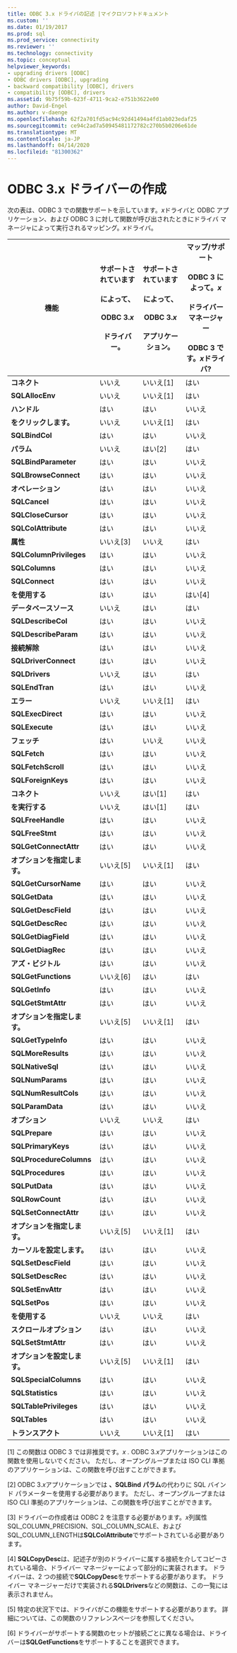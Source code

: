 ```yaml
---
title: ODBC 3.x ドライバの記述 |マイクロソフトドキュメント
ms.custom: ''
ms.date: 01/19/2017
ms.prod: sql
ms.prod_service: connectivity
ms.reviewer: ''
ms.technology: connectivity
ms.topic: conceptual
helpviewer_keywords:
- upgrading drivers [ODBC]
- ODBC drivers [ODBC], upgrading
- backward compatibility [ODBC], drivers
- compatibility [ODBC], drivers
ms.assetid: 9b75f59b-623f-4711-9ca2-e751b3622e00
author: David-Engel
ms.author: v-daenge
ms.openlocfilehash: 62f2a701fd5ac94c92d41494a4fd1ab023edaf25
ms.sourcegitcommit: ce94c2ad7a50945481172782c270b5b0206e61de
ms.translationtype: MT
ms.contentlocale: ja-JP
ms.lasthandoff: 04/14/2020
ms.locfileid: "81300362"
---
```

# <a name="writing-odbc-3x-drivers"></a>ODBC 3.x ドライバーの作成
次の表は、ODBC 3 での関数サポートを示しています。*x*ドライバと ODBC アプリケーション、および ODBC 3 に対して関数が呼び出されたときにドライバ マネージャによって実行されるマッピング。*x*ドライバ。  
  
|機能|サポートされています<br /><br /> によって、<br /><br /> ODBC 3.*x*<br /><br /> ドライバー。|サポートされています<br /><br /> によって、<br /><br /> ODBC 3.*x*<br /><br /> アプリケーション。|マップ/サポート<br /><br /> ODBC 3 によって。*x*<br /><br /> ドライバー マネージャー<br /><br /> ODBC 3 です。*x*ドライバ?|  
|--------------|----------------------------------------------------|---------------------------------------------------------|---------------------------------------------------------------------------------------------|  
|**コネクト**|いいえ|いいえ[1]|はい|  
|**SQLAllocEnv**|いいえ|いいえ[1]|はい|  
|**ハンドル**|はい|はい|いいえ|  
|**をクリックします。**|いいえ|いいえ[1]|はい|  
|**SQLBindCol**|はい|はい|いいえ|  
|**パラム**|いいえ|はい[2]|はい|  
|**SQLBindParameter**|はい|はい|いいえ|  
|**SQLBrowseConnect**|はい|はい|いいえ|  
|**オペレーション**|はい|はい|いいえ|  
|**SQLCancel**|はい|はい|いいえ|  
|**SQLCloseCursor**|はい|はい|いいえ|  
|**SQLColAttribute**|はい|はい|いいえ|  
|**属性**|いいえ[3]|いいえ|はい|  
|**SQLColumnPrivileges**|はい|はい|いいえ|  
|**SQLColumns**|はい|はい|いいえ|  
|**SQLConnect**|はい|はい|いいえ|  
|**を使用する**|はい|はい|はい[4]|  
|**データベースソース**|いいえ|はい|はい|  
|**SQLDescribeCol**|はい|はい|いいえ|  
|**SQLDescribeParam**|はい|はい|いいえ|  
|**接続解除**|はい|はい|いいえ|  
|**SQLDriverConnect**|はい|はい|いいえ|  
|**SQLDrivers**|いいえ|はい|はい|  
|**SQLEndTran**|はい|はい|いいえ|  
|**エラー**|いいえ|いいえ[1]|はい|  
|**SQLExecDirect**|はい|はい|いいえ|  
|**SQLExecute**|はい|はい|いいえ|  
|**フェッチ**|はい|いいえ|いいえ|  
|**SQLFetch**|はい|はい|いいえ|  
|**SQLFetchScroll**|はい|はい|いいえ|  
|**SQLForeignKeys**|はい|はい|いいえ|  
|**コネクト**|いいえ|はい[1]|はい|  
|**を実行する**|いいえ|はい[1]|はい|  
|**SQLFreeHandle**|はい|はい|いいえ|  
|**SQLFreeStmt**|はい|はい|いいえ|  
|**SQLGetConnectAttr**|はい|はい|いいえ|  
|**オプションを指定します。**|いいえ[5]|いいえ[1]|はい|  
|**SQLGetCursorName**|はい|はい|いいえ|  
|**SQLGetData**|はい|はい|いいえ|  
|**SQLGetDescField**|はい|はい|いいえ|  
|**SQLGetDescRec**|はい|はい|いいえ|  
|**SQLGetDiagField**|はい|はい|いいえ|  
|**SQLGetDiagRec**|はい|はい|いいえ|  
|**アズ・ビジトル**|はい|はい|いいえ|  
|**SQLGetFunctions**|いいえ[6]|はい|はい|  
|**SQLGetInfo**|はい|はい|いいえ|  
|**SQLGetStmtAttr**|はい|はい|いいえ|  
|**オプションを指定します。**|いいえ[5]|いいえ[1]|はい|  
|**SQLGetTypeInfo**|はい|はい|いいえ|  
|**SQLMoreResults**|はい|はい|いいえ|  
|**SQLNativeSql**|はい|はい|いいえ|  
|**SQLNumParams**|はい|はい|いいえ|  
|**SQLNumResultCols**|はい|はい|いいえ|  
|**SQLParamData**|はい|はい|いいえ|  
|**オプション**|いいえ|いいえ|はい|  
|**SQLPrepare**|はい|はい|いいえ|  
|**SQLPrimaryKeys**|はい|はい|いいえ|  
|**SQLProcedureColumns**|はい|はい|いいえ|  
|**SQLProcedures**|はい|はい|いいえ|  
|**SQLPutData**|はい|はい|いいえ|  
|**SQLRowCount**|はい|はい|いいえ|  
|**SQLSetConnectAttr**|はい|はい|いいえ|  
|**オプションを指定します。**|いいえ[5]|いいえ[1]|はい|  
|**カーソルを設定します。**|はい|はい|いいえ|  
|**SQLSetDescField**|はい|はい|いいえ|  
|**SQLSetDescRec**|はい|はい|いいえ|  
|**SQLSetEnvAttr**|はい|はい|いいえ|  
|**SQLSetPos**|はい|はい|いいえ|  
|**を使用する**|いいえ|いいえ|はい|  
|**スクロールオプション**|はい|はい|いいえ|  
|**SQLSetStmtAttr**|はい|はい|いいえ|  
|**オプションを設定します。**|いいえ[5]|いいえ[1]|はい|  
|**SQLSpecialColumns**|はい|はい|いいえ|  
|**SQLStatistics**|はい|はい|いいえ|  
|**SQLTablePrivileges**|はい|はい|いいえ|  
|**SQLTables**|はい|はい|いいえ|  
|**トランスアクト**|いいえ|いいえ[1]|はい|  
  
 [1] この関数は ODBC 3 では非推奨です。*x .* ODBC 3.*x*アプリケーションはこの関数を使用しないでください。 ただし、オープングループまたは ISO CLI 準拠のアプリケーションは、この関数を呼び出すことができます。  
  
 [2] ODBC 3.*x*アプリケーションでは **、SQLBind** **パラム**の代わりに SQL バインド パラメーターを使用する必要があります。 ただし、オープングループまたは ISO CLI 準拠のアプリケーションは、この関数を呼び出すことができます。  
  
 [3] ドライバーの作成者は ODBC 2 を注意する必要があります。*x*列属性SQL_COLUMN_PRECISION、SQL_COLUMN_SCALE、およびSQL_COLUMN_LENGTHは**SQLColAttribute**でサポートされている必要があります。  
  
 [4] **SQLCopyDesc**は、記述子が別のドライバーに属する接続を介してコピーされている場合、ドライバー マネージャーによって部分的に実装されます。 ドライバーは、2 つの接続で**SQLCopyDesc**をサポートする必要があります。 ドライバー マネージャーだけで実装される**SQLDrivers**などの関数は、この一覧には表示されません。  
  
 [5] 特定の状況下では、ドライバがこの機能をサポートする必要があります。 詳細については、この関数のリファレンスページを参照してください。  
  
 [6] ドライバーがサポートする関数のセットが接続ごとに異なる場合は、ドライバーは**SQLGetFunctions**をサポートすることを選択できます。
